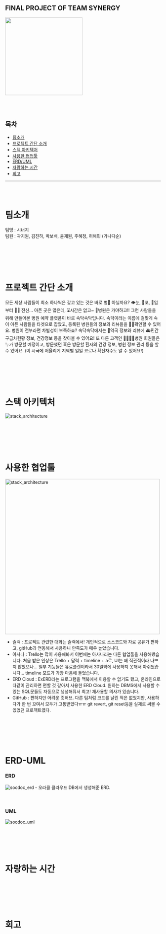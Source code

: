 ## FINAL PROJECT OF TEAM SYNERGY

<img src="https://user-images.githubusercontent.com/33106403/91033035-bd354580-e63d-11ea-9a55-9ae6aa65048a.png" width=250px />


<br><br>

## 목차
- [팀소개](#팀소개)
- [프로젝트 간단 소개](#프로젝트-간단-소개)
- [스택 아키텍처](#스택-아키텍처)
- [사용한 협업툴](#사용한-협업툴)
- [ERD/UML](#ERD-UML)
- [자랑하는 시간](#자랑하는-시간)
- [회고](#회고)

___


<br><br>

# 팀소개
팀명 : 시너지 <br>
팀원 : 곽지원, 김진하, 박보배, 윤재원, 주혜정, 허해민 (가나다순)

<br><br>


<br><br>

# 프로젝트 간단 소개

모든 세상 사람들이 최소 하나씩은 갖고 있는 것은 바로 병🤒 아닐까요? 👁눈, 👃코, 👄입부터 🧍‍♀️ 전신... 아픈 곳은 많은데, ⌛️시간은 없고~ 🏥병원은 가야하고!!
그런 사람들을 위해 만들어본 병원 예약 플랫폼이 바로 속닥속닥입니다. 속닥이라는 이름에 걸맞게 속이 아픈 사람들을 타겟으로 잡았고, 등록된 병원들의 정보와 리뷰들을
🕵️‍♀️확인할 수 있어요. 병원이 전부라면 차별성이 부족하죠? 속닥속닥에서는 💊약국 정보와 리뷰에 🚑민간구급차현황 정보, 건강정보 등을 찾아볼 수 있어요!
또 다른 고객인 👩‍⚕️👨‍⚕️병원 회원들은 누가 방문할 예정이고, 방문했던 혹은 방문할 환자의 건강 정보, 병원 정보 관리 등을 할 수 있어요. (이 시국에 어울리게
지역별 일일 코로나 확진자수도 알 수 있어요!)

<br><br>


<br><br>

# 스택 아키텍처

<img alt="stack_architecture" src="https://user-images.githubusercontent.com/33106403/91033600-97f50700-e63e-11ea-81e8-18e801677d2f.jpeg">

<br><br>


<br><br>

# 사용한 협업툴

<img alt="stack_architecture" src="https://user-images.githubusercontent.com/33106403/91033578-8f043580-e63e-11ea-99ce-05627952bb2d.jpeg" width=500px>

- 슬랙 : 프로젝트 관련한 대화는 슬랙에서! 개인적으로 소스코드와 자료 공유가 편하고, gitHub과 연동해서 사용하니 만족도가 매우 높았습니다.
- 아사나 : Trello는 많이 사용해봐서 이번에는 아사나라는 다른 협업툴을 사용해봤습니다. 처음 받은 인상은 Trello + 달력 + timeline + a로, UI는 꽤 직관적이라 나쁘지 않았으나...
         일부 기능들은 유료플랜이라서 30일밖에 사용하지 못해서 아쉬웠습니다... timeline 모드가 가장 마음에 들었습니다.
- ERD Cloud : ExERD라는 프로그램을 맥북에서 이용할 수 없기도 했고, 온라인으로 다같이 관리하면 편할 것 같아서 사용한 ERD Cloud. 원하는 DBMS에서 사용할 수 있는 SQL문들도 자동으로 생성해줘서 최고!
              재사용할 의사가 있습니다.
- GitHub : 편하지만 어려운 깃허브. 다른 팀처럼 코드를 날린 적은 없었지만, 사용하다가 한 번 꼬여서 모두가 고통받았다ㅠㅠ git revert, git reset등을 실제로 써볼 수 있었던 프로젝트였다.

<br><br>


<br><br>

# ERD-UML

### ERD
<img alt="socdoc_erd" src="https://user-images.githubusercontent.com/33106403/91034571-2d44cb00-e640-11ea-9376-9c23dd9d5fe3.jpeg"> 
- 오라클 클라우드 DB에서 생성해준 ERD. 
<br><br><br>


### UML
<img alt="socdoc_uml" src="https://user-images.githubusercontent.com/33106403/91038766-4a7c9800-e646-11ea-94d0-4509370902cb.jpg">
<br><br><br>


<br><br>

# 자랑하는 시간

<br><br>


<br><br>

# 회고

